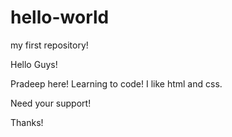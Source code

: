 # hello-world
my first repository!


Hello Guys!

Pradeep here! Learning to code! I like html and css.

Need your support!

Thanks!
